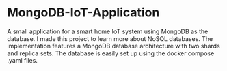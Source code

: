 # MongoDB-IoT-Application
A small application for a smart home IoT system using MongoDB as the database. I made this project to learn more about NoSQL databases. The implementation features a MongoDB database architecture with two shards and replica sets. The database is easily set up using the docker compose .yaml files. 
